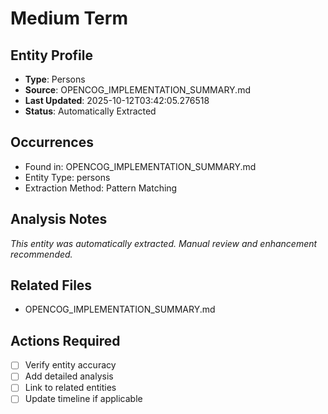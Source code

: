 # Medium Term

## Entity Profile
- **Type**: Persons
- **Source**: OPENCOG_IMPLEMENTATION_SUMMARY.md
- **Last Updated**: 2025-10-12T03:42:05.276518
- **Status**: Automatically Extracted

## Occurrences
- Found in: OPENCOG_IMPLEMENTATION_SUMMARY.md
- Entity Type: persons
- Extraction Method: Pattern Matching

## Analysis Notes
*This entity was automatically extracted. Manual review and enhancement recommended.*

## Related Files
- OPENCOG_IMPLEMENTATION_SUMMARY.md

## Actions Required
- [ ] Verify entity accuracy
- [ ] Add detailed analysis
- [ ] Link to related entities
- [ ] Update timeline if applicable
